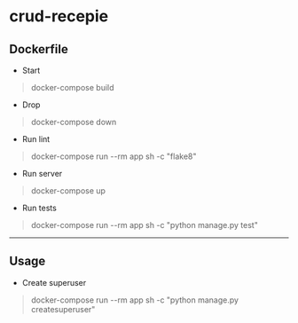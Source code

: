 # crud-recepie

## Dockerfile
* Start
> docker-compose build
* Drop
> docker-compose down

* Run lint
> docker-compose run --rm app sh -c "flake8"

* Run server
> docker-compose up

* Run tests
>  docker-compose run --rm app sh -c "python manage.py test"


____

## Usage

* Create superuser
> docker-compose run --rm app sh -c "python manage.py createsuperuser"
